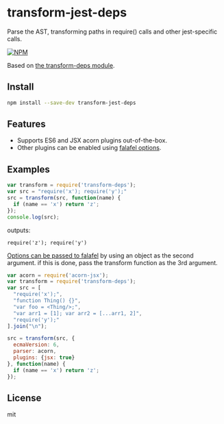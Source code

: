 # transform-jest-deps

Parse the AST, transforming paths in require() calls and other jest-specific calls.

[![NPM](https://nodei.co/npm/transform-jest-deps.png)](https://nodei.co/npm/transform-jest-deps/)

Based on [the transform-deps module](https://github.com/tetsuo/transform-deps).

## Install

```sh
npm install --save-dev transform-jest-deps
```

## Features

- Supports ES6 and JSX acorn plugins out-of-the-box.
- Other plugins can be enabled using [falafel options](https://github.com/substack/node-falafel#custom-parser).

## Examples

```js
var transform = require('transform-deps');
var src = "require('x'); require('y');"
src = transform(src, function(name) {
  if (name == 'x') return 'z';
});
console.log(src);
```

outputs:

```
require('z'); require('y')
```

[Options can be passed to falafel](https://github.com/substack/node-falafel#custom-parser) by using an object as the
second argument.  if this is done, pass the transform function as the 3rd argument.

```js
var acorn = require('acorn-jsx');
var transform = require('transform-deps');
var src = [
  "require('x');",
  "function Thing() {}",
  "var foo = <Thing/>;",
  "var arr1 = [1]; var arr2 = [...arr1, 2]",
  "require('y');"
].join("\n");

src = transform(src, {
  ecmaVersion: 6,
  parser: acorn,
  plugins: {jsx: true}
}, function(name) {
  if (name == 'x') return 'z';
});
```

## License

mit
